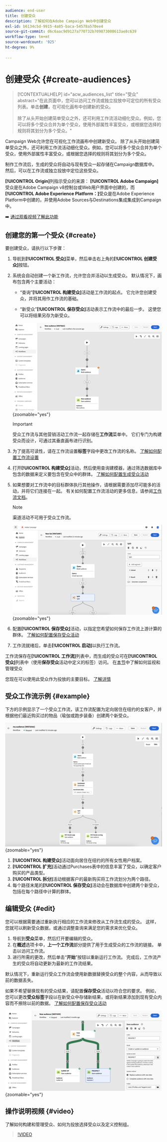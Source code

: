 ```yaml
---
audience: end-user
title: 创建受众
description: 了解如何在Adobe Campaign Web中创建受众
exl-id: b6134c5d-9915-4a85-baca-54578a570ee4
source-git-commit: d6c6aac9d9127a770732b709873008613ae8c639
workflow-type: tm+mt
source-wordcount: '925'
ht-degree: 9%

---
```


# 创建受众 {#create-audiences}

>[!CONTEXTUALHELP]
>id="acw_audiences_list"
>title="受众"
>abstract="在此页面中，您可以访问工作流或独立投放中可定位的所有受众列表。单击&#x200B;**创建**，在可视化画布中创建新的受众。<br/><br/>除了从头开始创建简单受众之外，还可利用工作流活动细化受众。例如，您可以将多个受众合并为单个受众，使用外部属性丰富受众，或根据您选择的规则将其划分为多个受众。"

<!--
[!CONTEXTUALHELP]
>id="acw_audiences_create_settings"
>title="Audience settings"
>abstract="Enter the name of the audience and additional options, then click the **Create Audience** button."-->

Campaign Web允许您在可视化工作流画布中创建新受众。 除了从头开始创建简单受众之外，还可利用工作流活动细化受众。例如，您可以将多个受众合并为单个受众，使用外部属性丰富受众，或根据您选择的规则将其划分为多个受众。

制作工作流后，生成的受众将自动与现有受众一起存储在Campaign数据库中。 然后，可以在工作流或独立投放中定位这些受众。

**[!UICONTROL Origin]**&#x200B;列指示受众的来源： **[!UICONTROL Adobe Campaign]**&#x200B;受众是在Adobe Campaign v8控制台或Web用户界面中创建的，而&#x200B;**[!UICONTROL Adobe Experience Platform：]**&#x200B;受众是在Adobe Experience Platform中创建的，并使用Adobe Sources与Destinations集成集成到Campaign中。

➡️ [通过观看视频了解此功能](#video)

## 创建您的第一个受众 {#create}

要创建受众，请执行以下步骤：

1. 导航到&#x200B;**[!UICONTROL 受众]**&#x200B;菜单，然后单击右上角的&#x200B;**[!UICONTROL 创建受众]**&#x200B;按钮。

1. 系统会自动创建一个新工作流，允许您合并活动以生成受众。 默认情况下，画布包含两个主要活动：

   * “查询”**[!UICONTROL 构建受众]**&#x200B;活动是工作流的起点。 它允许您创建受众，并将其用作工作流的基础。

   * “新受众”**[!UICONTROL 保存受众]**&#x200B;活动表示工作流中的最后一步。 这使您可以将结果另存为新受众。

   ![带有两个默认活动的空白受众创建画布：构建受众和保存受众。](assets/create-audience-blank.png){zoomable="yes"}

   >[!IMPORTANT]
   >
   >受众工作流与其他营销活动工作流一起存储在&#x200B;**工作流**&#x200B;菜单中。 它们专门为构建受众而设计，可通过其垂直画布进行识别。

1. 为了提高可读性，请在工作流设置&#x200B;**标签**&#x200B;字段中更改工作流的名称。 [了解如何配置工作流设置](../workflows/workflow-settings.md)

1. 打开&#x200B;**[!UICONTROL 构建受众]**&#x200B;活动，然后使用查询建模器，通过筛选数据库中包含的数据来定义要包含在受众中的群体。 [了解如何配置生成受众活动](../workflows/activities/build-audience.md)

1. 如果想要对工作流中的目标群体执行其他操作，请根据需要添加尽可能多的活动，并将它们连接在一起。 有关如何配置工作流活动的更多信息，请参阅[工作流文档](../workflows/activities/about-activities.md)。

   >[!NOTE]
   >
   >渠道活动不可用于受众工作流。

   ![受众创建画布，其中包含多个已连接的活动以优化受众。](assets/audience-creation-canvas.png){zoomable="yes"}

1. 配置&#x200B;**[!UICONTROL 保存受众]**&#x200B;活动，以指定您希望如何保存工作流上游计算的群体。 [了解如何配置保存受众活动](../workflows/activities/save-audience.md)

1. 工作流就绪后，单击&#x200B;**[!UICONTROL 启动]**&#x200B;以执行工作流。

工作流保存在&#x200B;**[!UICONTROL 工作流]**&#x200B;列表中，而生成的受众可在&#x200B;**[!UICONTROL 受众]**&#x200B;列表中（使用&#x200B;**保存受众**&#x200B;活动中定义的标签）访问。 在[本节](manage-audience.md)中了解如何监视和管理受众

您现在可以使用此受众作为投放的主要目标。 [了解详情](add-audience.md)

## 受众工作流示例 {#example}

下方的示例显示了一个受众工作流，该工作流配置为定向居住在纽约的女客户，并根据他们最近购买过的物品（瑜伽或跑步装备）创建两个新受众。

![一个受众工作流示例，该示例以纽约的女性客户为目标，并根据他们的最新购买情况拆分这些客户。](assets/audiences-example.png){zoomable="yes"}

1. **[!UICONTROL 构建受众]**&#x200B;活动面向居住在纽约的所有女性用户档案。
1. **[!UICONTROL 扩充]**&#x200B;活动通过Purchases表中的信息丰富了受众，以确定客户购买的产品类型。
1. **[!UICONTROL 拆分]**&#x200B;活动根据客户的最新购买将工作流划分为两个路径。
1. 每个路径末尾的&#x200B;**[!UICONTROL 保存受众]**&#x200B;活动会在数据库中创建两个新受众，包括在每个路径中计算的群体。

## 编辑受众 {#edit}

您可以根据需要通过重新执行相应的工作流来修改从工作流生成的受众。 这样，您就可以刷新受众数据，或通过调整查询来满足您的需求来优化受众。

1. 导航到&#x200B;**受众**&#x200B;菜单，然后打开要编辑的受众。
1. 在&#x200B;**概述**&#x200B;选项卡中，**上一个工作流**&#x200B;部分提供了用于生成受众的工作流的链接。 单击以访问工作流。
1. 进行所需的更改，然后单击“**开始**”按钮以重新运行工作流。 完成后，工作流产生的受众将自动更新为最新的工作流结果。

默认情况下，重新运行受众工作流会使用新数据替换受众的整个内容，从而导致以前的数据丢失。

如果不希望替换现有的受众结果，请配置&#x200B;**保存受众**&#x200B;活动以符合您的要求。 例如，您可以更改&#x200B;**受众标签**&#x200B;字段以在新受众中存储新结果，或将新结果添加到现有受众内容而不擦除以前的数据。 [了解如何配置保存受众活动](../workflows/activities/save-audience.md)

![保存受众活动配置屏幕，其中包含用于调整受众保存行为的选项。](assets/edit-audience-save.png){zoomable="yes"}

## 操作说明视频 {#video}

了解如何构建和管理受众、如何为投放选择受众以及定义控制组。

>[!VIDEO](https://video.tv.adobe.com/v/3425861?quality=12)